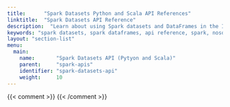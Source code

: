 ```yaml
---
title:      "Spark Datasets Python and Scala API References"
linktitle:  "Spark Datasets API Reference"
description:  "Learn about using Spark datasets and DataFrames in the Iguazio MLOps Platform."
keywords: "spark datasets, spark dataframes, api reference, spark, nosql"
layout: "section-list"
menu:
  main:
    name:       "Spark Datasets API (Pytyon and Scala)"
    parent:     "spark-apis"
    identifier: "spark-datasets-api"
    weight:     10
---
```

{{< comment >}}<!-- [SITE-RESTRUCT] [IntInfo] (sharonl) (2.2.21) As part of
  the ghpages-doc-site restructure, I also re-titled this section to add "NoSQL API".
-->
{{< /comment >}}

